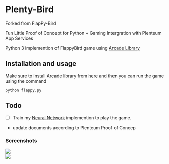 # Plenty-Bird

Forked from FlapPy-Bird

Fun Little Proof of Concept for Python + Gaming Intergration with Plenteum App Services

Python 3 implemention of FlappyBird game using [Arcade Library](http://arcade.academy/)

## Installation and usage

Make sure to install Arcade library from [here](http://arcade.academy/installation.html)
and then you can run the game using the command

`python flappy.py`

## Todo

* [ ] Train my [Neural Network](https://github.com/iJohnMaged/Simple-NeuralNetwork-Py)
implemention to play the game.

* update documents according to Plenteum Proof of Concep

### Screenshots

<img src='https://i.postimg.cc/fVx9Kskg/Screen_Shot_2018-09-27_at_12.11.19_AM.png'/>
<br/>
<img src='https://i.postimg.cc/hJc7ZYd4/Screen_Shot_2018-09-27_at_12.11.31_AM.png'/>
